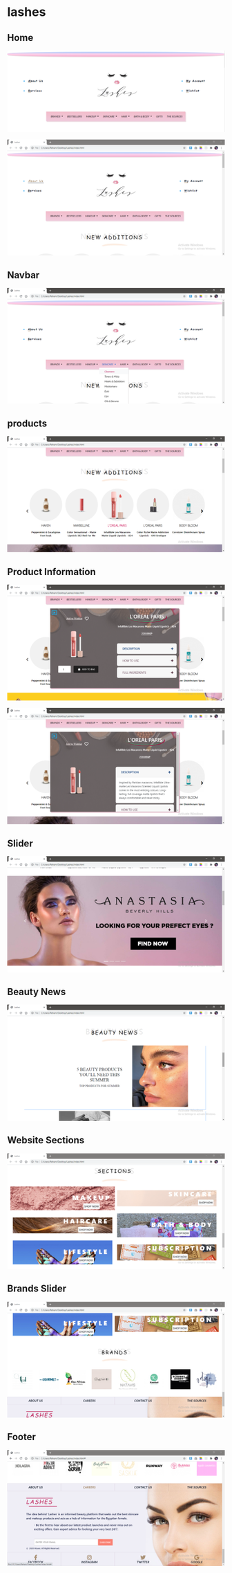 # lashes

<h2> Home </h2>

![1.Png](https://github.com/rehamSalahAli/lashes/blob/master/images/1.PNG)


![2.Png](https://github.com/rehamSalahAli/lashes/blob/master/images/2.PNG)

<h2> Navbar </h2>

![3.Png](https://github.com/rehamSalahAli/lashes/blob/master/images/3.PNG)

<h2> products </h2>

![4.Png](https://github.com/rehamSalahAli/lashes/blob/master/images/4.PNG)

<h2> Product Information </h2>

![5.Png](https://github.com/rehamSalahAli/lashes/blob/master/images/5.PNG)

![6.Png](https://github.com/rehamSalahAli/lashes/blob/master/images/6.PNG)

<h2> Slider </h2>

![7.Png](https://github.com/rehamSalahAli/lashes/blob/master/images/7.PNG)

<h2> Beauty News </h2>

![8.Png](https://github.com/rehamSalahAli/lashes/blob/master/images/8.PNG)

<h2> Website Sections </h2>

![9.Png](https://github.com/rehamSalahAli/lashes/blob/master/images/9.PNG)

<h2> Brands Slider </h2>

![10.Png](https://github.com/rehamSalahAli/lashes/blob/master/images/10.PNG)


<h2> Footer </h2>


![11.Png](https://github.com/rehamSalahAli/lashes/blob/master/images/11.PNG)
